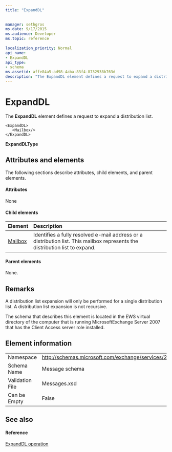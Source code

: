 ```yaml
---
title: "ExpandDL"
 
 
manager: sethgros
ms.date: 9/17/2015
ms.audience: Developer
ms.topic: reference
 
localization_priority: Normal
api_name:
- ExpandDL
api_type:
- schema
ms.assetid: affe84a5-ad98-4aba-83f4-8732938b763d
description: "The ExpandDL element defines a request to expand a distribution list."
---
```


# ExpandDL

The **ExpandDL** element defines a request to expand a distribution list. 
  
```
<ExpandDL>
   <Mailbox/>
</ExpandDL>
```

 **ExpandDLType**
## Attributes and elements

The following sections describe attributes, child elements, and parent elements.
  
#### Attributes

None
  
#### Child elements

|**Element**|**Description**|
|:-----|:-----|
|[Mailbox](mailbox.md) <br/> |Identifies a fully resolved e-mail address or a distribution list. This mailbox represents the distribution list to expand.  <br/> |
   
#### Parent elements

None.
  
## Remarks

A distribution list expansion will only be performed for a single distribution list. A distribution list expansion is not recursive.
  
The schema that describes this element is located in the EWS virtual directory of the computer that is running MicrosoftExchange Server 2007 that has the Client Access server role installed.
  
## Element information

|||
|:-----|:-----|
|Namespace  <br/> |http://schemas.microsoft.com/exchange/services/2006/messages  <br/> |
|Schema Name  <br/> |Message schema  <br/> |
|Validation File  <br/> |Messages.xsd  <br/> |
|Can be Empty  <br/> |False  <br/> |
   
## See also

#### Reference

[ExpandDL operation](expanddl-operation.md)

